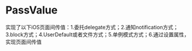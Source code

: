PassValue
=========

实现了以下iOS页面间传值：1.委托delegate方式；2.通知notification方式；3.block方式；4.UserDefault或者文件方式；5.单例模式方式；6.通过设置属性，实现页面间传值
